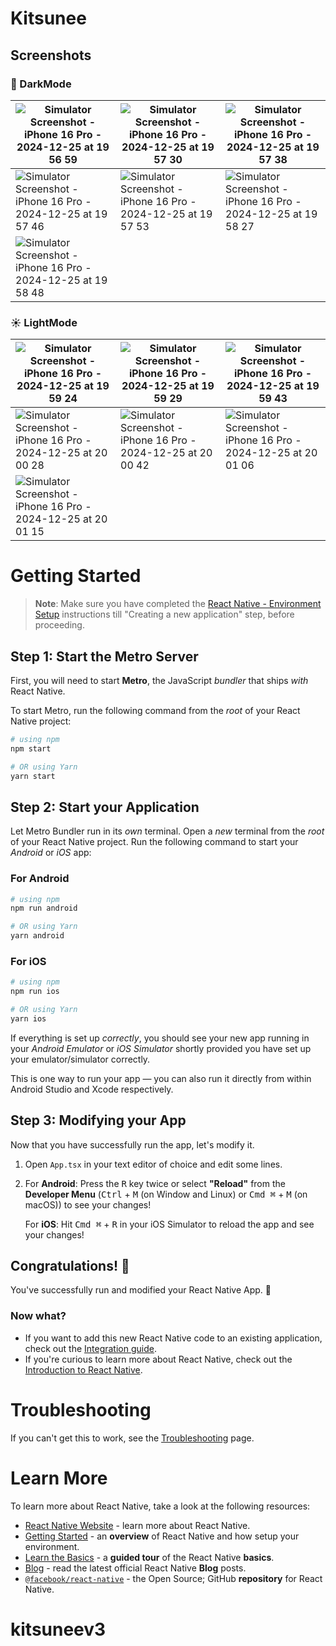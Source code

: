 # Kitsunee
## Screenshots

### 🌙 DarkMode

| ![Simulator Screenshot - iPhone 16 Pro - 2024-12-25 at 19 56 59](https://github.com/user-attachments/assets/fb3f4fdd-5e20-45ac-aebc-cf689ed77a8c) | ![Simulator Screenshot - iPhone 16 Pro - 2024-12-25 at 19 57 30](https://github.com/user-attachments/assets/ad05193a-f344-4fad-a922-947be2263d1a) | ![Simulator Screenshot - iPhone 16 Pro - 2024-12-25 at 19 57 38](https://github.com/user-attachments/assets/16452e98-22ef-4544-9409-9829d354b16d) |
|--------------------------------------------------------------------------------------------------|--------------------------------------------------------------------------------------------------|--------------------------------------------------------------------------------------------------|
| ![Simulator Screenshot - iPhone 16 Pro - 2024-12-25 at 19 57 46](https://github.com/user-attachments/assets/106cfdfc-00a8-4da4-8230-0c6633cdc2cc) | ![Simulator Screenshot - iPhone 16 Pro - 2024-12-25 at 19 57 53](https://github.com/user-attachments/assets/b9510fcc-59ac-4070-a9eb-0ddf46b8c5e2) | ![Simulator Screenshot - iPhone 16 Pro - 2024-12-25 at 19 58 27](https://github.com/user-attachments/assets/d7824d39-4c8f-4912-a7a9-1dfd7def8472) |
| ![Simulator Screenshot - iPhone 16 Pro - 2024-12-25 at 19 58 48](https://github.com/user-attachments/assets/8239dda1-1c23-4363-b568-f5baf3909de1) |                                                                                                  |                                                                                                  |

### ☀ LightMode

| ![Simulator Screenshot - iPhone 16 Pro - 2024-12-25 at 19 59 24](https://github.com/user-attachments/assets/d43986d5-97e9-4435-acc3-33527c49c01b) | ![Simulator Screenshot - iPhone 16 Pro - 2024-12-25 at 19 59 29](https://github.com/user-attachments/assets/585d5a8c-7c07-4688-ae46-f3990f5a5c6e) | ![Simulator Screenshot - iPhone 16 Pro - 2024-12-25 at 19 59 43](https://github.com/user-attachments/assets/28383f6e-aca9-4514-a29d-6e3d563f8898) |
|--------------------------------------------------------------------------------------------------|--------------------------------------------------------------------------------------------------|--------------------------------------------------------------------------------------------------|
| ![Simulator Screenshot - iPhone 16 Pro - 2024-12-25 at 20 00 28](https://github.com/user-attachments/assets/7c59099b-683b-462f-908f-292a21b8cfe0) | ![Simulator Screenshot - iPhone 16 Pro - 2024-12-25 at 20 00 42](https://github.com/user-attachments/assets/27a065fd-1fd6-4a7c-b01b-2b8df6883e18) | ![Simulator Screenshot - iPhone 16 Pro - 2024-12-25 at 20 01 06](https://github.com/user-attachments/assets/092a31a5-9942-47c1-8953-df3076bffccd) |
| ![Simulator Screenshot - iPhone 16 Pro - 2024-12-25 at 20 01 15](https://github.com/user-attachments/assets/2b462255-6854-48dd-b9ca-ca4e5356d851) |                                                                                                  |                                                                                                  |






# Getting Started

>**Note**: Make sure you have completed the [React Native - Environment Setup](https://reactnative.dev/docs/environment-setup) instructions till "Creating a new application" step, before proceeding.

## Step 1: Start the Metro Server

First, you will need to start **Metro**, the JavaScript _bundler_ that ships _with_ React Native.

To start Metro, run the following command from the _root_ of your React Native project:

```bash
# using npm
npm start

# OR using Yarn
yarn start
```

## Step 2: Start your Application

Let Metro Bundler run in its _own_ terminal. Open a _new_ terminal from the _root_ of your React Native project. Run the following command to start your _Android_ or _iOS_ app:

### For Android

```bash
# using npm
npm run android

# OR using Yarn
yarn android
```

### For iOS

```bash
# using npm
npm run ios

# OR using Yarn
yarn ios
```

If everything is set up _correctly_, you should see your new app running in your _Android Emulator_ or _iOS Simulator_ shortly provided you have set up your emulator/simulator correctly.

This is one way to run your app — you can also run it directly from within Android Studio and Xcode respectively.

## Step 3: Modifying your App

Now that you have successfully run the app, let's modify it.

1. Open `App.tsx` in your text editor of choice and edit some lines.
2. For **Android**: Press the <kbd>R</kbd> key twice or select **"Reload"** from the **Developer Menu** (<kbd>Ctrl</kbd> + <kbd>M</kbd> (on Window and Linux) or <kbd>Cmd ⌘</kbd> + <kbd>M</kbd> (on macOS)) to see your changes!

   For **iOS**: Hit <kbd>Cmd ⌘</kbd> + <kbd>R</kbd> in your iOS Simulator to reload the app and see your changes!

## Congratulations! :tada:

You've successfully run and modified your React Native App. :partying_face:

### Now what?

- If you want to add this new React Native code to an existing application, check out the [Integration guide](https://reactnative.dev/docs/integration-with-existing-apps).
- If you're curious to learn more about React Native, check out the [Introduction to React Native](https://reactnative.dev/docs/getting-started).

# Troubleshooting

If you can't get this to work, see the [Troubleshooting](https://reactnative.dev/docs/troubleshooting) page.

# Learn More

To learn more about React Native, take a look at the following resources:

- [React Native Website](https://reactnative.dev) - learn more about React Native.
- [Getting Started](https://reactnative.dev/docs/environment-setup) - an **overview** of React Native and how setup your environment.
- [Learn the Basics](https://reactnative.dev/docs/getting-started) - a **guided tour** of the React Native **basics**.
- [Blog](https://reactnative.dev/blog) - read the latest official React Native **Blog** posts.
- [`@facebook/react-native`](https://github.com/facebook/react-native) - the Open Source; GitHub **repository** for React Native.
# kitsuneev3
